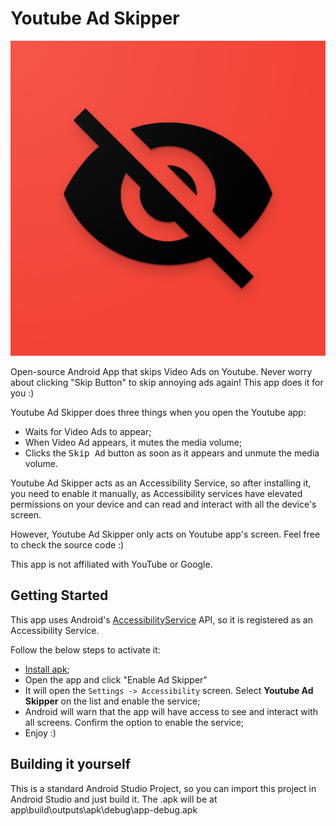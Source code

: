 # Youtube Ad Skipper

![Youtube Ad Skipper Logo](./images/logo_web_hi_res_512.png)

Open-source Android App that skips Video Ads on Youtube. Never worry about clicking "Skip Button" to skip annoying ads again! This app does it for you :)

Youtube Ad Skipper does three things when you open the Youtube app:
- Waits for Video Ads to appear;
- When Video Ad appears, it mutes the media volume;
- Clicks the <kbd>Skip Ad</kbd> button as soon as it appears and unmute the media volume.

Youtube Ad Skipper acts as an Accessibility Service, so after installing it, you need to enable it manually, as Accessibility services have elevated permissions on your device and can read and interact with all the device's screen.

However, Youtube Ad Skipper only acts on Youtube app's screen. Feel free to check the source code :)

This app is not affiliated with YouTube or Google.

## Getting Started

This app uses Android's [AccessibilityService](https://developer.android.com/guide/topics/ui/accessibility/service) API, so it is registered as an Accessibility Service.

Follow the below steps to activate it:

- [Install apk](https://github.com/alfeugds/youtubeadskipper/releases/latest);
- Open the app and click "Enable Ad Skipper"
- It will open the `Settings -> Accessibility` screen. Select **Youtube Ad Skipper** on the list and enable the service;
- Android will warn that the app will have access to see and interact with all screens. Confirm the option to enable the service;
- Enjoy :)

## Building it yourself

This is a standard Android Studio Project, so you can import this project in Android Studio and just build it.
The .apk will be at app\build\outputs\apk\debug\app-debug.apk
